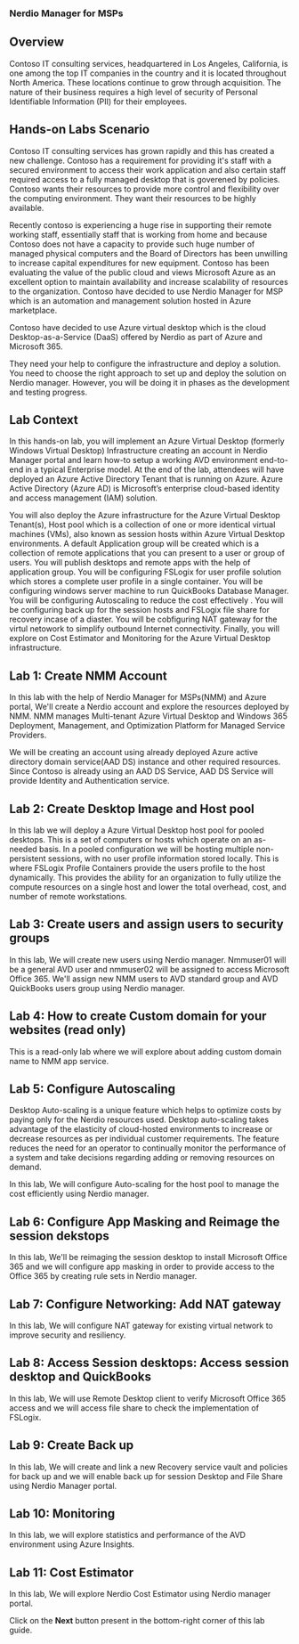 ### **Nerdio Manager for MSPs**

## **Overview**

Contoso IT consulting services, headquartered in Los Angeles, California, is one among the top IT companies in the country and it is located throughout North America. These locations continue to grow through acquisition. The nature of their business requires a high level of security of Personal Identifiable Information (PII) for their employees.

## **Hands-on Labs Scenario**

Contoso IT consulting services has grown rapidly and this has created a new challenge. Contoso has a requirement for providing it's staff with a secured environment to access their work application and also certain staff required access to a fully managed desktop that is goverened by policies. Contoso wants their resources to provide more control and flexibility over the computing environment. They want their resources to be highly available.

Recently contoso is experiencing a huge rise in supporting their remote working staff, essentially staff that is working from home and because Contoso does not have a capacity to provide such huge number of managed physical computers and the Board of Directors has been unwilling to increase capital expenditures for new equipment. Contoso has been evaluating the value of the public cloud and views Microsoft Azure as an excellent option to maintain availability and increase scalability of resources to the organization. Contoso have decided to use Nerdio Manager for MSP  which is an automation and management solution hosted in Azure marketplace.

Contoso have decided to use Azure virtual desktop which is the cloud Desktop-as-a-Service (DaaS) offered by Nerdio as part of Azure and Microsoft 365.

They need your help to configure the infrastructure and deploy a solution. You need to choose the right approach to set up and deploy the solution on Nerdio manager. However, you will be doing it in phases as the development and testing progress.
 
## **Lab Context**

In this hands-on lab, you will implement an Azure Virtual Desktop (formerly Windows Virtual Desktop) Infrastructure creating an account in  Nerdio Manager portal and learn how-to setup a working AVD environment end-to-end in a typical Enterprise model. At the end of the lab, attendees will have deployed an Azure Active Directory Tenant that is running on Azure. Azure Active Directory (Azure AD) is Microsoft’s enterprise cloud-based identity and access management (IAM) solution.

You will also deploy the Azure infrastructure for the Azure Virtual Desktop Tenant(s), Host pool which is  a collection of one or more identical virtual machines (VMs), also known as session hosts within Azure Virtual Desktop environments. A default Application group will be created which is a collection of remote applications that you can present to a user or group of users. You will publish desktops and remote apps with the help of application group. You will be configuring FSLogix for user profile solution which stores a complete user profile in a single container. You will be configuring windows server machine to run QuickBooks Database Manager. You will be configuring Autoscaling to reduce the cost effectively . You will be configuring back up for the session hosts and FSLogix file share for recovery incase of a diaster. You will be cobfiguring NAT gateway for the virtul netowork to simplify outbound Internet connectivity. Finally, you will explore on Cost Estimator and Monitoring for the Azure Virtual Desktop infrastructure.

## **Lab 1: Create NMM Account**

In this lab with the help of Nerdio Manager for MSPs(NMM) and Azure portal, We'll create a Nerdio account and explore the resources deployed by NMM. NMM manages Multi-tenant Azure Virtual Desktop and Windows 365 Deployment, Management, and Optimization Platform for Managed Service Providers.

We will be creating an account using already deployed Azure active directory domain service(AAD DS) instance and other required resources. Since Contoso is already using an AAD DS Service, AAD DS Service will provide Identity and Authentication service.

## **Lab 2: Create Desktop Image and Host pool**

In this lab we will deploy a Azure Virtual Desktop host pool for pooled desktops. This is a set of computers or hosts which operate on an as-needed basis. In a pooled configuration we will be hosting multiple non-persistent sessions, with no user profile information stored locally. This is where FSLogix Profile Containers provide the users profile to the host dynamically. This provides the ability for an organization to fully utilize the compute resources on a single host and lower the total overhead, cost, and number of remote workstations.

## **Lab 3: Create users and assign users to security groups**
    
In this lab, We will create new users using Nerdio manager. Nmmuser01 will be a general AVD user and nmmuser02 will be assigned to access Microsoft Office 365. We'll assign new NMM users to AVD standard group and AVD QuickBooks users group using Nerdio manager.
    
## **Lab 4: How to create Custom domain for your websites (read only)**

This is a read-only lab where we will explore about adding custom domain name to NMM app service. 

## **Lab 5: Configure Autoscaling**


Desktop Auto-scaling is a unique feature which helps to optimize costs by paying only for the Nerdio resources used. Desktop auto-scaling takes advantage of the elasticity of cloud-hosted environments to increase or decrease resources as per individual customer requirements. The feature reduces the need for an operator to continually monitor the performance of a system and take decisions regarding adding or removing resources on demand.

In this lab, We will configure Auto-scaling for the host pool to manage the cost efficiently using Nerdio manager. 

## **Lab 6: Configure App Masking and Reimage the session dekstops**

In this lab, We'll be reimaging the session desktop to install Microsoft Office 365 and we will configure app masking in order to provide access to the Office 365 by creating rule sets in Nerdio manager.

## **Lab 7: Configure Networking: Add NAT gateway**

In this lab, We will configure NAT gateway for existing virtual network to improve security and resiliency. 

## **Lab 8: Access Session desktops: Access session desktop and QuickBooks**

In this lab, We will use Remote Desktop client to verify Microsoft Office 365 access and we will access file share to check the implementation of FSLogix. 

## **Lab 9: Create Back up**

In this lab, We will create and link a new Recovery service vault and policies for back up and we will enable back up for session Desktop and File Share using Nerdio Manager portal.

## **Lab 10: Monitoring**

In this lab, we will explore statistics and performance of the AVD environment using Azure Insights.

## **Lab 11: Cost Estimator** 

In this lab, We will explore Nerdio Cost Estimator using Nerdio manager portal. 

Click on the **Next** button present in the bottom-right corner of this lab guide.




